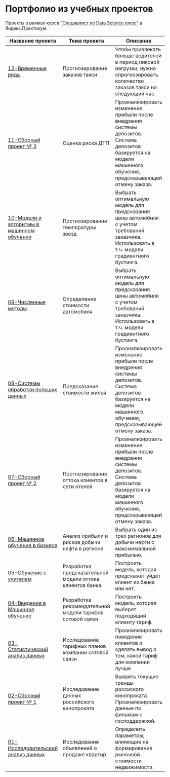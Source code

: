 # Портфолио из учебных проектов

Проекты в рамках курса ["Специалист по Data Science плюс"][1] в Яндекс.Практикум.  
  
| Название проекта | Тема проекта | Описание | Инструменты |
| ------- | --- | --- | --- |
| [12-Временные ряды](https://github.com/WhiteNivis/praktikum/tree/main/12-Временные%20ряды) | Прогнозирование заказов такси | Чтобы привлекать больше водителей в период пиковой нагрузки, нужно спрогнозировать количество заказов такси на следующий час.  | pandas, seaborn, matplotlib, sklearn, catboost, statsmodels, shap | 
| [11-Сборный проект № 3](https://github.com/WhiteNivis/praktikum/tree/main/11-Сборный%20проект%20№%203) | Оценка риска ДТП | Проанализировать изменение прибыли после внедрения системы депозитов. Система депозитов базируется на модели машинного обучения, предсказывающей отмену заказа. | pandas, seaborn, matplotlib, sklearn, EDA, catboost, sqlalchemy, shap | 
| [10-Модели и алгоритмы в машинном обучении](https://github.com/WhiteNivis/praktikum/tree/main/10-Модели%20и%20алгоритмы%20в%20машинном%20обучении) | Прогнозирование температуры звезд | Выбрать оптимальную модель для предсказания цены автомобиля с учетом требований заказчика. Использовать в т.ч. модели градиентного бустинга. | pandas, sklearn, seaborn, matplotlib, EDA, torch, skorch |  
| [09-Численные методы](https://github.com/WhiteNivis/praktikum/tree/main/09-Численные%20методы) | Определение стоимости автомобиля | Выбрать оптимальную модель для предсказания цены автомобиля с учетом требований заказчика. Использовать в т.ч. модели градиентного бустинга. | pandas, sklearn, catboost, lightgbm, seaborn, matplotlib, EDA |  
| [08-Системы обработки больших данных](https://github.com/WhiteNivis/praktikum/tree/main/08-Системы%20обработки%20больших%20данных) | Предсказание стоимости жилья | Проанализировать изменение прибыли после внедрения системы депозитов. Система депозитов базируется на модели машинного обучения, предсказывающей отмену заказа. | pandas, seaborn, matplotlib, pyspark | 
| [07-Сборный проект № 2](https://github.com/WhiteNivis/praktikum/tree/main/07-Сборный%20проект%20№%202) | Прогнозирование оттока клиентов в сети отелей | Проанализировать изменение прибыли после внедрения системы депозитов. Система депозитов базируется на модели машинного обучения, предсказывающей отмену заказа. | pandas, seaborn, matplotlib, sklearn, EDA | 
| [06-Машинное обучение в бизнесе](https://github.com/WhiteNivis/praktikum/tree/main/06-Машинное%20обучение%20в%20бизнесе) | Анализ прибыли и рисков добычи нефти в регионе | Выбрать один из трех регионов для добычи нефти с максмимальной прибылью. | pandas, seaborn, matplotlib, sklearn |    
| [05-Обучение с учителем](https://github.com/WhiteNivis/praktikum/tree/main/05-Обучение%20с%20учителем) | Разработка предсказательной модели оттока клиентов банка | Построить модель, которая предскажет уйдёт клиент из банка или нет.  | pandas, seaborn, matplotlib, sklearn, EDA) | 
| [04-Введение в Машинное обучение](https://github.com/WhiteNivis/praktikum/tree/main/04-Введение%20в%20Машинное%20обучение) | Разработка рекомендательной модели тарифов сотовой связи | Построить модель, которая выберет подходящий клиенту тариф. | pandas, seaborn, matplotlib, sklearn, EDA |    
| [03-Статистический анализ данных](https://github.com/WhiteNivis/praktikum/tree/main/03-Статистический%20анализ%20данных) | Исследование тарифных планов  компании сотовой связи | Проанализировать поведение клиентов и сделать вывод о том, какой тариф для компании лучше | pandas, numpy, matplotlib, seaborn, scipy |   
| [02-Сборный проект № 1](https://github.com/WhiteNivis/praktikum/tree/main/02-Сборный%20проект%20№%201) | Исследование данных российского кинопроката | Выявить текущие тренды россиского кинопроката. Проанализировать данные по фильмам с господдержкой. | pandas, matplotlib |   
| [01-Исследовательский анализ данных](https://github.com/WhiteNivis/praktikum/tree/main/01-Исследовательский%20анализ%20данных) | Исследование объявлений о продаже квартир | Определить параметры, влияющие на формирование рыночной стоимости недвижимости. | pandas, numpy, matplotlib |  

[1]:https://practicum.yandex.ru/profile/data-scientist-plus/
